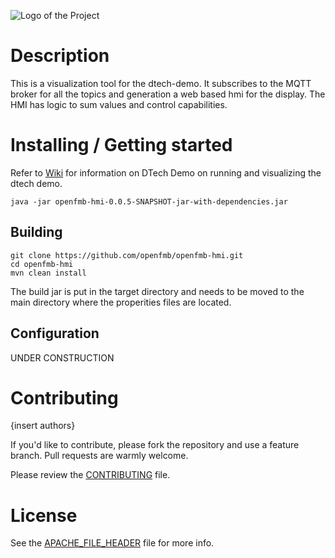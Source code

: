 ![Logo of the Project](https://github.com/openfmb/dtech-demo-2016/blob/master/img/openfmb-tm-black_reduced_100.png)

# Description

This is a visualization tool for the dtech-demo.  It subscribes to the MQTT broker for all the topics and generation a web based hmi for the display.  The HMI has logic to sum values and control capabilities. 

# Installing / Getting started

Refer to [Wiki](https://github.com/openfmb/dtech-demo-2016/wiki/Running-the-Simulation) for information on DTech Demo on running and visualizing the dtech demo. 

```shell
java -jar openfmb-hmi-0.0.5-SNAPSHOT-jar-with-dependencies.jar
```

## Building

```shell
git clone https://github.com/openfmb/openfmb-hmi.git
cd openfmb-hmi
mvn clean install
```
The build jar is put in the target directory and needs to be moved to the main directory where the properities files are located. 


## Configuration

UNDER CONSTRUCTION

# Contributing

{insert authors}

If you'd like to contribute, please fork the repository and use a feature
branch. Pull requests are warmly welcome.

Please review the [CONTRIBUTING](https://github.com/openfmb/openfmb-hmi/blob/master/CONTRIBUTING.md) file. 

# License

See the [APACHE_FILE_HEADER](https://github.com/openfmb/openfmb-hmi/blob/master/APACHE_FILE_HEADER) file for more info.
